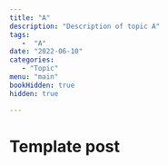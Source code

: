 ```yaml
---
title: "A"
description: "Description of topic A"
tags:
   -  "A"
date: "2022-06-10"
categories:
   - "Topic"
menu: "main"
bookHidden: true
hidden: true

---
```

# Template post
